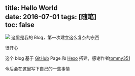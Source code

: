 title: Hello World   
date: 2016-07-01
tags: [随笔]  
toc: false  
---
![](http://o768r1c9k.bkt.clouddn.com/Hello-World.jpg)
这里是我的 Blog，第一次建立这么复杂的东西

很开心
<!--more-->
这个 blog 基于 [GitHub](https://github.com/) Page 和 [Hexo](https://github.com/hexojs/hexo) 搭建，感谢作者[tommy351](https://zespia.tw/)

今后会在这里写下自己的一些事情

